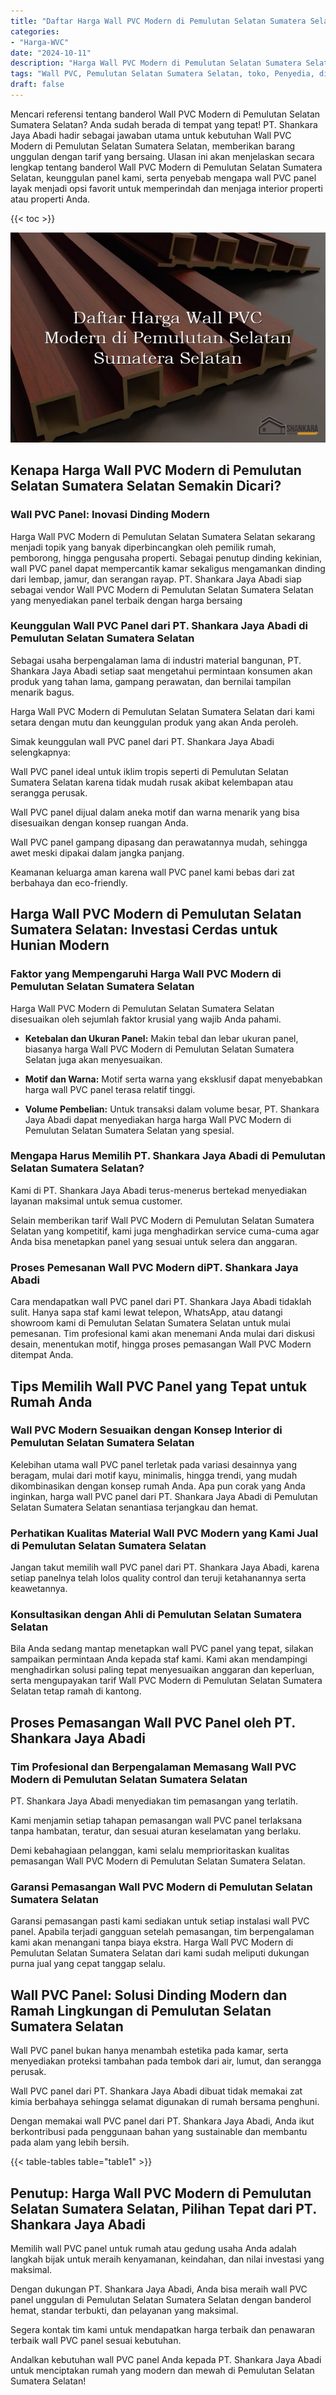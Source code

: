 ```yaml
---
title: "Daftar Harga Wall PVC Modern di Pemulutan Selatan Sumatera Selatan"
categories: 
- "Harga-WVC"
date: "2024-10-11"
description: "Harga Wall PVC Modern di Pemulutan Selatan Sumatera Selatan bagi hunian, perkantoran, dan ritel. Produk unggulan, variasi motif, warna menarik, dengan layanan pemasangan dikerjakan oleh tenaga ahli berpengalaman dan jaminan resmi!|Jasa distribusi Wall PVC Modern di Pemulutan Selatan Sumatera Selatan untuk kebutuhan tempat tinggal, office, maupun toko, beserta panel unggulan dan pemasangan oleh tenaga ahli berpengalaman dan jaminan resmi.|Solusi Wall PVC Modern di Pemulutan Selatan Sumatera Selatan yang andal bagi hunian, kantor, dan ritel, bersama material terbaik dan penempatan oleh teknisi profesional dan jaminan resmi.|Penyediaan Wall PVC Modern di Pemulutan Selatan Sumatera Selatan untuk tempat tinggal, perkantoran, dan toko, beserta material terbaik dan instalasi dikerjakan oleh teknisi ahli, dilengkapi dengan jaminan resmi.}"
tags: "Wall PVC, Pemulutan Selatan Sumatera Selatan, toko, Penyedia, distributor"
draft: false
---
```


Mencari referensi tentang banderol Wall PVC Modern di Pemulutan Selatan Sumatera Selatan? Anda sudah berada di tempat yang tepat! PT. Shankara Jaya Abadi hadir sebagai jawaban utama untuk kebutuhan Wall PVC Modern di Pemulutan Selatan Sumatera Selatan, memberikan barang unggulan dengan tarif yang bersaing. Ulasan ini akan menjelaskan secara lengkap tentang banderol Wall PVC Modern di Pemulutan Selatan Sumatera Selatan, keunggulan panel kami, serta penyebab mengapa wall PVC panel layak menjadi opsi favorit untuk memperindah dan menjaga interior properti atau properti Anda.

{{< toc >}}

![Daftar Harga Wall PVC Modern di Pemulutan Selatan Sumatera Selatan](/images/Harga-WVC/Daftar-Harga-Wall-PVC-Modern-di-Pemulutan-Selatan-Sumatera-Selatan.png)


## Kenapa Harga Wall PVC Modern di Pemulutan Selatan Sumatera Selatan Semakin Dicari?

### Wall PVC Panel: Inovasi Dinding Modern

Harga Wall PVC Modern di Pemulutan Selatan Sumatera Selatan sekarang menjadi topik yang banyak diperbincangkan oleh pemilik rumah, pemborong, hingga pengusaha properti. Sebagai penutup dinding kekinian, wall PVC panel dapat mempercantik kamar sekaligus mengamankan dinding dari lembap, jamur, dan serangan rayap. PT. Shankara Jaya Abadi siap sebagai vendor Wall PVC Modern di Pemulutan Selatan Sumatera Selatan yang menyediakan panel terbaik dengan harga bersaing

### Keunggulan Wall PVC Panel dari PT. Shankara Jaya Abadi di Pemulutan Selatan Sumatera Selatan

Sebagai usaha berpengalaman lama di industri material bangunan, PT. Shankara Jaya Abadi setiap saat mengetahui permintaan konsumen akan produk yang tahan lama, gampang perawatan, dan bernilai tampilan menarik bagus.

Harga Wall PVC Modern di Pemulutan Selatan Sumatera Selatan dari kami setara dengan mutu dan keunggulan produk yang akan Anda peroleh.

Simak keunggulan wall PVC panel dari PT. Shankara Jaya Abadi selengkapnya:

Wall PVC panel ideal untuk iklim tropis seperti di Pemulutan Selatan Sumatera Selatan karena tidak mudah rusak akibat kelembapan atau serangga perusak.

Wall PVC panel dijual dalam aneka motif dan warna menarik yang bisa disesuaikan dengan konsep ruangan Anda.

Wall PVC panel gampang dipasang dan perawatannya mudah, sehingga awet meski dipakai dalam jangka panjang.

Keamanan keluarga aman karena wall PVC panel kami bebas dari zat berbahaya dan eco-friendly.

## Harga Wall PVC Modern di Pemulutan Selatan Sumatera Selatan: Investasi Cerdas untuk Hunian Modern

### Faktor yang Mempengaruhi Harga Wall PVC Modern di Pemulutan Selatan Sumatera Selatan

Harga Wall PVC Modern di Pemulutan Selatan Sumatera Selatan disesuaikan oleh sejumlah faktor krusial yang wajib Anda pahami.

- **Ketebalan dan Ukuran Panel:** Makin tebal dan lebar ukuran panel, biasanya harga Wall PVC Modern di Pemulutan Selatan Sumatera Selatan juga akan menyesuaikan.

- **Motif dan Warna:** Motif serta warna yang eksklusif dapat menyebabkan harga wall PVC panel terasa relatif tinggi.

- **Volume Pembelian:** Untuk transaksi dalam volume besar, PT. Shankara Jaya Abadi dapat menyediakan harga harga Wall PVC Modern di Pemulutan Selatan Sumatera Selatan yang spesial.

### Mengapa Harus Memilih PT. Shankara Jaya Abadi di Pemulutan Selatan Sumatera Selatan?

Kami di PT. Shankara Jaya Abadi terus-menerus bertekad menyediakan layanan maksimal untuk semua customer.

Selain memberikan tarif Wall PVC Modern di Pemulutan Selatan Sumatera Selatan yang kompetitif, kami juga menghadirkan service cuma-cuma agar Anda bisa menetapkan panel yang sesuai untuk selera dan anggaran.

### Proses Pemesanan Wall PVC Modern diPT. Shankara Jaya Abadi

Cara mendapatkan wall PVC panel dari PT. Shankara Jaya Abadi tidaklah sulit. Hanya sapa staf kami lewat telepon, WhatsApp, atau datangi showroom kami di Pemulutan Selatan Sumatera Selatan untuk mulai pemesanan. Tim profesional kami akan menemani Anda mulai dari diskusi desain, menentukan motif, hingga proses pemasangan Wall PVC Modern ditempat Anda.

## Tips Memilih Wall PVC Panel yang Tepat untuk Rumah Anda

### Wall PVC Modern Sesuaikan dengan Konsep Interior di Pemulutan Selatan Sumatera Selatan

Kelebihan utama wall PVC panel terletak pada variasi desainnya yang beragam, mulai dari motif kayu, minimalis, hingga trendi, yang mudah dikombinasikan dengan konsep rumah Anda. Apa pun corak yang Anda inginkan, harga wall PVC panel dari PT. Shankara Jaya Abadi di Pemulutan Selatan Sumatera Selatan senantiasa terjangkau dan hemat.

### Perhatikan Kualitas Material Wall PVC Modern yang Kami Jual di Pemulutan Selatan Sumatera Selatan

Jangan takut memilih wall PVC panel dari PT. Shankara Jaya Abadi, karena setiap panelnya telah lolos quality control dan teruji ketahanannya serta keawetannya.

### Konsultasikan dengan Ahli di Pemulutan Selatan Sumatera Selatan

Bila Anda sedang mantap menetapkan wall PVC panel yang tepat, silakan sampaikan permintaan Anda kepada staf kami. Kami akan mendampingi menghadirkan solusi paling tepat menyesuaikan anggaran dan keperluan, serta mengupayakan tarif Wall PVC Modern di Pemulutan Selatan Sumatera Selatan tetap ramah di kantong.

## Proses Pemasangan Wall PVC Panel oleh PT. Shankara Jaya Abadi

### Tim Profesional dan Berpengalaman Memasang Wall PVC Modern di Pemulutan Selatan Sumatera Selatan

PT. Shankara Jaya Abadi menyediakan tim pemasangan yang terlatih.

Kami menjamin setiap tahapan pemasangan wall PVC panel terlaksana tanpa hambatan, teratur, dan sesuai aturan keselamatan yang berlaku.

Demi kebahagiaan pelanggan, kami selalu memprioritaskan kualitas pemasangan Wall PVC Modern di Pemulutan Selatan Sumatera Selatan.

### Garansi Pemasangan Wall PVC Modern di Pemulutan Selatan Sumatera Selatan

Garansi pemasangan pasti kami sediakan untuk setiap instalasi wall PVC panel. Apabila terjadi gangguan setelah pemasangan, tim berpengalaman kami akan menangani tanpa biaya ekstra. Harga Wall PVC Modern di Pemulutan Selatan Sumatera Selatan dari kami sudah meliputi dukungan purna jual yang cepat tanggap selalu.

## Wall PVC Panel: Solusi Dinding Modern dan Ramah Lingkungan di Pemulutan Selatan Sumatera Selatan

Wall PVC panel bukan hanya menambah estetika pada kamar, serta menyediakan proteksi tambahan pada tembok dari air, lumut, dan serangga perusak.

Wall PVC panel dari PT. Shankara Jaya Abadi dibuat tidak memakai zat kimia berbahaya sehingga selamat digunakan di rumah bersama penghuni.

Dengan memakai wall PVC panel dari PT. Shankara Jaya Abadi, Anda ikut berkontribusi pada penggunaan bahan yang sustainable dan membantu pada alam yang lebih bersih.

{{< table-tables table="table1" >}}

## Penutup: Harga Wall PVC Modern di Pemulutan Selatan Sumatera Selatan, Pilihan Tepat dari PT. Shankara Jaya Abadi

Memilih wall PVC panel untuk rumah atau gedung usaha Anda adalah langkah bijak untuk meraih kenyamanan, keindahan, dan nilai investasi yang maksimal.

Dengan dukungan PT. Shankara Jaya Abadi, Anda bisa meraih wall PVC panel unggulan di Pemulutan Selatan Sumatera Selatan dengan banderol hemat, standar terbukti, dan pelayanan yang maksimal.

Segera kontak tim kami untuk mendapatkan harga terbaik dan penawaran terbaik wall PVC panel sesuai kebutuhan.

Andalkan kebutuhan wall PVC panel Anda kepada PT. Shankara Jaya Abadi untuk menciptakan rumah yang modern dan mewah di Pemulutan Selatan Sumatera Selatan!
